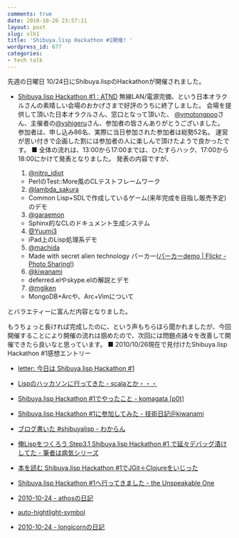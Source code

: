 ```yaml
---
comments: true
date: 2010-10-26 23:57:11
layout: post
slug: slh1
title: 'Shibuya.lisp Hackathon #1開催! '
wordpress_id: 677
categories:
- tech talk
---
```


先週の日曜日 10/24日にShibuya.lispのHackathonが開催されました。
- [Shibuya.lisp Hackathon #1 : ATND](http://atnd.org/events/7595)
無線LAN/電源完備、という日本オラクルさんの素晴しい会場のおかげさまで好評のうちに終了しました。
会場を提供して頂いた日本オラクルさん、窓口となって頂いた、
[@ymotongpoo](http://twitter.com/ymotongpoo)さん、主催者の[@yshigeru](http://twitter.com/yshigeru)さん、参加者の皆さんありがとうございました。
参加者は、申し込み86名、実際に当日参加された参加者は総勢52名。
運営が思い付きで企画した割には参加者の人に楽しんで頂けたようで良かったです。
■
全体の流れは、13:00から17:00までは、ひたすらハック、17:00から18:00にかけて発表となりました。
発表の内容ですが、



  
  1. [@nitro_idiot](http://twitter.com/nitro_idiot)
    
      
    * PerlのTest::More風のCLテストフレームワーク


    
  

  
  2. [@lambda_sakura](http://twitter.com/lambda_sakura)
    
      
    * Common Lisp+SDLで作成しているゲーム(来年完成を目指し販売予定)のデモ

    

  

  
  3. [@garaemon](http://twitter.com/garaemon)
    
      
    * Sphinx的なCLのドキュメント生成システム 

    
  


  
  4. [@Yuumi3](http://twitter.com/Yuumi3)
    
      
    * iPad上のLisp処理系デモ

    
  

  
  5. [@machida](http://twitter.com/machida)

    
      
    * Made with secret alien technology パーカー([パーカーdemo | Flickr - Photo Sharing!](http://www.flickr.com/photos/fjord_llc/5110001930/))

    
  

  
  6. [@kiwanami](http://twitter.com/kiwanami)
    

      
    * deferred.elやskype.elの解説とデモ

    
  

  
  7. [@mgiken](http://twitter.com/mgiken)
    
      
    * MongoDB+Arcや、Arc+Vimについて


    
  


とバラエティーに富んだ内容となりました。

もうちょっと長ければ完成したのに、という声もちらほら聞かれましたが、今回開催することにより開催の流れは掴めたので、次回には問題点諸々を改善して開催できたら良いなと思っています。
■
2010/10/26現在で見付けたShibuya.lisp Hackathon #1感想エントリー





  
  * [letter: 今日は Shibuya.lisp Hackathon #1](http://read-eval-print.blogspot.com/2010/10/shibuyalisp-hackathon-1_24.html)

  
  * [Lispのハッカソンに行ってきた - scalaとか・・・](http://d.hatena.ne.jp/xuwei/20101025/1288029488)


  
  * [Shibuya.lisp Hackathon #1でやったこと - komagata [p0t]](http://docs.komagata.org/4643)

  
  * [ Shibuya.lisp Hackathon #1に参加してみた - 技術日記＠kiwanami](http://d.hatena.ne.jp/kiwanami/20101025/1288011451)

  
  * [ブログ書いた #shibuyalisp - わからん](http://d.hatena.ne.jp/kitokitoki/20101024/p1)

  
  * [ 俺Lispをつくろう Step3.1 Shibuya.lisp Hackathon #1 で延々デバッグ漬けしてた - 筆者は病気シリーズ](http://d.hatena.ne.jp/illness072/20101026/1288045196)


  
  * [本を読む  Shibuya.lisp Hackathon #1でJGit＋Clojureをいじった](http://emasaka.blog65.fc2.com/blog-entry-825.html)

  
  * [Shibuya.lisp Hackathon #1へ行ってきました - the Unspeakable One](http://d.hatena.ne.jp/inuzini-jiro/20101025/1288021402)

  
  * [2010-10-24 - athosの日記](http://d.hatena.ne.jp/athos/20101024)

  
  * [auto-hightlight-symbol](http://d.hatena.ne.jp/tototoshi/20101024/1287931357)

  
  * [2010-10-24 - longicornの日記](http://d.hatena.ne.jp/longicorn/20101024#p1)


